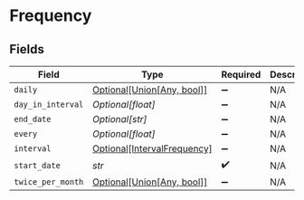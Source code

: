 # Frequency


## Fields

| Field                                                                       | Type                                                                        | Required                                                                    | Description                                                                 |
| --------------------------------------------------------------------------- | --------------------------------------------------------------------------- | --------------------------------------------------------------------------- | --------------------------------------------------------------------------- |
| `daily`                                                                     | [Optional[Union[Any, bool]]](../../models/shared/frequencydaily.md)         | :heavy_minus_sign:                                                          | N/A                                                                         |
| `day_in_interval`                                                           | *Optional[float]*                                                           | :heavy_minus_sign:                                                          | N/A                                                                         |
| `end_date`                                                                  | *Optional[str]*                                                             | :heavy_minus_sign:                                                          | N/A                                                                         |
| `every`                                                                     | *Optional[float]*                                                           | :heavy_minus_sign:                                                          | N/A                                                                         |
| `interval`                                                                  | [Optional[IntervalFrequency]](../../models/shared/intervalfrequency.md)     | :heavy_minus_sign:                                                          | N/A                                                                         |
| `start_date`                                                                | *str*                                                                       | :heavy_check_mark:                                                          | N/A                                                                         |
| `twice_per_month`                                                           | [Optional[Union[Any, bool]]](../../models/shared/frequencytwicepermonth.md) | :heavy_minus_sign:                                                          | N/A                                                                         |